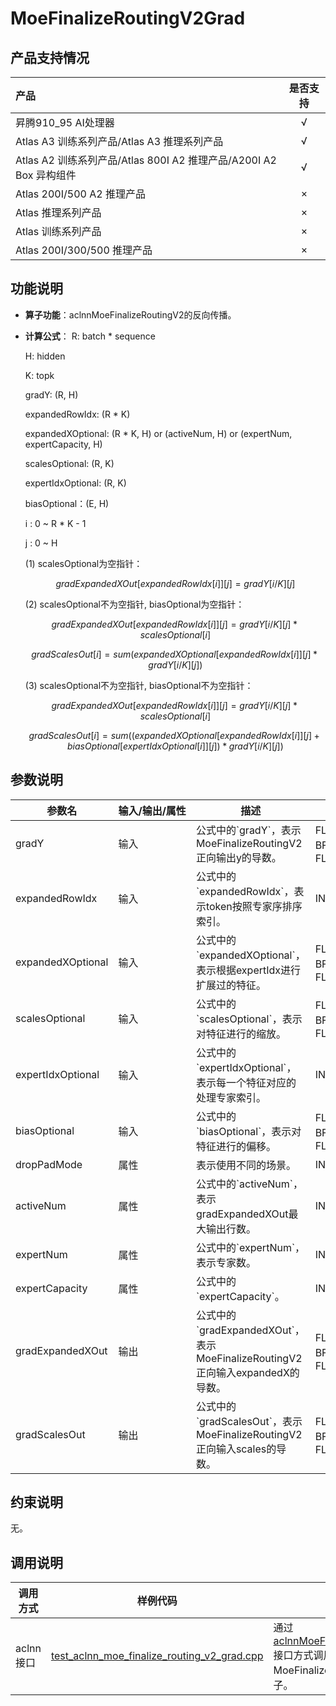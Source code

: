 # MoeFinalizeRoutingV2Grad

## 产品支持情况

|产品      | 是否支持 |
|:----------------------------|:-----------:|
|<term>昇腾910_95 AI处理器</term>|      √     |
|<term>Atlas A3 训练系列产品/Atlas A3 推理系列产品</term>|      √     |
|<term>Atlas A2 训练系列产品/Atlas 800I A2 推理产品/A200I A2 Box 异构组件</term>|      √     |
|<term>Atlas 200I/500 A2 推理产品</term>|      ×     |
|<term>Atlas 推理系列产品</term>|      ×     |
|<term>Atlas 训练系列产品</term>|      ×     |
|<term>Atlas 200I/300/500 推理产品</term>|      ×     |

## 功能说明

- **算子功能**：aclnnMoeFinalizeRoutingV2的反向传播。
- **计算公式**：
    R: batch * sequence

    H: hidden
    
    K: topk

    gradY: (R, H)

    expandedRowIdx: (R * K)

    expandedXOptional: (R * K, H) or (activeNum, H) or (expertNum, expertCapacity, H)

    scalesOptional: (R, K)

    expertIdxOptional: (R, K)

    biasOptional：(E, H)
   
    i : 0 ~ R * K - 1

    j : 0 ~ H

    (1) scalesOptional为空指针：

    $$
    gradExpandedXOut[expandedRowIdx[i]][j] = gradY[i / K][j]
    $$

    (2) scalesOptional不为空指针, biasOptional为空指针：

    $$
    gradExpandedXOut[expandedRowIdx[i]][j] = gradY[i / K][j] * scalesOptional[i]
    $$

    $$
    gradScalesOut[i] = sum(expandedXOptional[expandedRowIdx[i]][j] * gradY[i / K][j])
    $$

    (3) scalesOptional不为空指针, biasOptional不为空指针：
    
    $$
    gradExpandedXOut[expandedRowIdx[i]][j] = gradY[i / K][j] * scalesOptional[i]
    $$

    $$
    gradScalesOut[i] = sum((expandedXOptional[expandedRowIdx[i]][j] + biasOptional[expertIdxOptional[i]][j]) * gradY[i / K][j])
    $$

## 参数说明

<table style="table-layout: auto; width: 100%">
  <thead>
    <tr>
      <th style="white-space: nowrap">参数名</th>
      <th style="white-space: nowrap">输入/输出/属性</th>
      <th style="white-space: nowrap">描述</th>
      <th style="white-space: nowrap">数据类型</th>
      <th style="white-space: nowrap">数据格式</th>
    </tr>
  </thead>
  <tbody>
    <tr>
      <td>gradY</td>
      <td>输入</td>
      <td>公式中的`gradY`，表示MoeFinalizeRoutingV2正向输出y的导数。</td>
      <td>FLOAT16、BFLOAT16、FLOAT32</td>
      <td>ND</td>
    </tr>
    <tr>
      <td>expandedRowIdx</td>
      <td>输入</td>
      <td>公式中的`expandedRowIdx`，表示token按照专家序排序索引。</td>
      <td>INT32</td>
      <td>ND</td>
    </tr>
    <tr>
      <td>expandedXOptional</td>
      <td>输入</td>
      <td>公式中的`expandedXOptional`，表示根据expertIdx进行扩展过的特征。</td>
      <td>FLOAT16、BFLOAT16、FLOAT32</td>
      <td>ND</td>
    </tr>
    <tr>
      <td>scalesOptional</td>
      <td>输入</td>
      <td>公式中的`scalesOptional`，表示对特征进行的缩放。</td>
      <td>FLOAT16、BFLOAT16、FLOAT32</td>
      <td>ND</td>
    </tr>
    <tr>
      <td>expertIdxOptional</td>
      <td>输入</td>
      <td>公式中的`expertIdxOptional`，表示每一个特征对应的处理专家索引。</td>
      <td>INT32</td>
      <td>ND</td>
    </tr>
    <tr>
      <td>biasOptional</td>
      <td>输入</td>
      <td>公式中的`biasOptional`，表示对特征进行的偏移。</td>
      <td>FLOAT16、BFLOAT16、FLOAT32</td>
      <td>ND</td>
    </tr>
    <tr>
      <td>dropPadMode</td>
      <td>属性</td>
      <td>表示使用不同的场景。</td>
      <td>INT64</td>
      <td>-</td>
    </tr>
    <tr>
      <td>activeNum</td>
      <td>属性</td>
      <td>公式中的`activeNum`，表示gradExpandedXOut最大输出行数。</td>
      <td>INT64</td>
      <td>-</td>
    </tr>
    <tr>
      <td>expertNum</td>
      <td>属性</td>
      <td>公式中的`expertNum`，表示专家数。</td>
      <td>INT64</td>
      <td>-</td>
    </tr>
    <tr>
      <td>expertCapacity</td>
      <td>属性</td>
      <td>公式中的`expertCapacity`。</td>
      <td>INT64</td>
      <td>-</td>
    </tr>
    <tr>
      <td>gradExpandedXOut</td>
      <td>输出</td>
      <td>公式中的`gradExpandedXOut`，表示MoeFinalizeRoutingV2正向输入expandedX的导数。</td>
      <td>FLOAT16、BFLOAT16、FLOAT32</td>
      <td>ND</td>
    </tr>
    <tr>
      <td>gradScalesOut</td>
      <td>输出</td>
      <td>公式中的`gradScalesOut`，表示MoeFinalizeRoutingV2正向输入scales的导数。</td>
      <td>FLOAT16、BFLOAT16、FLOAT32</td>
      <td>ND</td>
    </tr>
  </tbody></table>

## 约束说明

无。

## 调用说明

| 调用方式   | 样例代码           | 说明                                         |
| ---------------- | --------------------------- | --------------------------------------------------- |
| aclnn接口  | [test_aclnn_moe_finalize_routing_v2_grad.cpp](examples/test_aclnn_moe_finalize_routing_v2_grad.cpp) | 通过[aclnnMoeFinalizeRoutingV2Grad](docs/aclnnMoeFinalizeRoutingV2Grad.md)接口方式调用MoeFinalizeRoutingV2Grad算子。 |